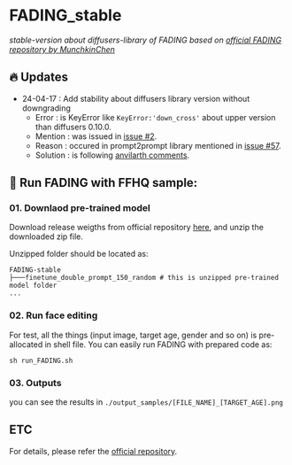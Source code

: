 # FADING_stable

*stable-version about diffusers-library of FADING based on [official FADING repository by MunchkinChen](https://github.com/MunchkinChen/FADING)*

## 🔥 Updates
- 24-04-17 : Add stability about diffusers library version without downgrading
  - Error : is KeyError like `KeyError:'down_cross'` about upper version than diffusers 0.10.0.
  - Mention : was issued in [issue #2](https://github.com/MunchkinChen/FADING/issues/2).
  - Reason : occured in prompt2prompt library mentioned in [issue #57](https://github.com/google/prompt-to-prompt/issues/57#issuecomment-1613729431).
  - Solution : is following [anvilarth comments](https://github.com/google/prompt-to-prompt/issues/57#issuecomment-1613729431).

## 🤗 Run FADING with FFHQ sample:

### 01. Downlaod pre-trained model

Download release weigths from official repository [here](https://github.com/MunchkinChen/FADING#available-pretrained-weights), and unzip the downloaded zip file.

Unzipped folder should be located as:
```
FADING-stable
├───finetune_double_prompt_150_random # this is unzipped pre-trained model folder
...
```

### 02. Run face editing

For test, all the things (input image, target age, gender and so on) is pre-allocated in shell file. You can easily run FADING with prepared code as:

```
sh run_FADING.sh
```

### 03. Outputs

you can see the results in `./output_samples/[FILE_NAME]_[TARGET_AGE].png`


## ETC

For details, please refer the [official repository](https://github.com/MunchkinChen/FADING).